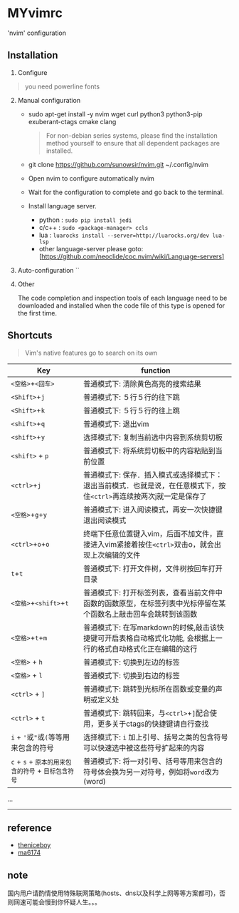 # MYvimrc
'nvim' configuration

## Installation

1.  Configure 

> you need powerline fonts

2. Manual configuration 
    * sudo apt-get install -y nvim wget curl  python3 python3-pip exuberant-ctags cmake clang
		> For non-debian series systems, please find the installation method yourself to ensure that all dependent packages are installed.
    
    * git clone https://github.com/sunowsir/nvim.git ~/.config/nvim
    
	*  Open nvim to configure automatically
    nvim     

    * Wait for the configuration to complete and go back to the terminal.
	
	* Install language server.
		* python : `sudo pip install jedi`
		* c/c++ : `sudo <package-manager> ccls`
		* lua : `luarocks install --server=http://luarocks.org/dev lua-lsp`
		* other language-server please goto: [https://github.com/neoclide/coc.nvim/wiki/Language-servers]

3. Auto-configuration
	``

4. Other

	The code completion and inspection tools of each language need to be downloaded and installed when the code file of this type is opened for the first time.
    

## Shortcuts

>   Vim's native features go to search on its own

| Key                                                 | function                                                                                                              |
| ----------------------                              | ------------------------------------------------------------                                                          |
| `<空格>`+`<回车>`                                   | 普通模式下: 清除黄色高亮的搜索结果                                                                                    |
| `<Shift>`+`j`                                       | 普通模式下: ５行５行的往下跳                                                                                          |
| `<Shift>`+`k`                                       | 普通模式下: ５行５行的往上跳                                                                                          |
| `<shift>`+`q`                                       | 普通模式下: 退出vim                                                                                                   |
| `<shift>`+`y`                                       | 选择模式下: 复制当前选中内容到系统剪切板                                                                              |
| `<shift>` + `p`                                     | 普通模式下: 将系统剪切板中的内容粘贴到当前位置                                                                        |
| `<ctrl>`+`j`                                        | 普通模式下: 保存．插入模式或选择模式下：退出当前模式．也就是说，在任意模式下，按住`<ctrl>`再连续按两次j就一定是保存了 |
| `<空格>`+`g`+`y`                                    | 普通模式下: 进入阅读模式，再安一次快捷键退出阅读模式                                                                  |
| `<ctrl>`+`o`+`o`                                    | 终端下任意位置键入vim，后面不加文件，直接进入vim紧接着按住`<ctrl>`双击o，就会出现上次编辑的文件                       |
| `t`+`t`                                             | 普通模式下: 打开文件树，文件树按回车打开目录                                                                          |
| `<空格>`+`<shift>`+`t`                              | 普通模式下: 打开标签列表，查看当前文件中函数的函数原型，在标签列表中光标停留在某个函数名上敲击回车会跳转到该函数      |
| `<空格>`+`t`+`m`                                    | 普通模式下: 在写markdown的时候,敲击该快捷键可开启表格自动格式化功能, 会根据上一行的格式自动格式化正在编辑的这行       |
| `<空格>` + `h`                                      | 普通模式下: 切换到左边的标签                                                                                          |
| `<空格>` + `l`                                      | 普通模式下: 切换到右边的标签                                                                                          |
| `<ctrl>` + `]`                                      | 普通模式下: 跳转到光标所在函数或变量的声明或定义处                                                                    |
| `<ctrl>` + `t`                                      | 普通模式下: 跳转回来，与`<ctrl>`+`]`配合使用，更多关于ctags的快捷键请自行查找                                         |
| `i` + `'`或`"`或`(`等等用来包含的符号               | 选择模式下: `i` 加上引号、括号之类的包含符号可以快速选中被这些符号扩起来的内容                                        |
| `c` + `s` + `原本的用来包含的符号` + `目标包含符号` | 普通模式下: 将一对引号、括号等用来包含的符号体会换为另一对符号，例如将`word`改为(word)                                | 
...


---

## reference
* [theniceboy](https://github.com/theniceboy/nvim)
* [ma6174](https://github.com/ma6174/vim)

## note
国内用户请酌情使用特殊联网策略(hosts、dns以及科学上网等等方案都可)，否则网速可能会慢到你怀疑人生。。。






